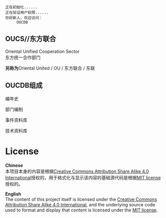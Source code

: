     正在初始化......
    正在验证用户权限......
    你好新人，欢迎访问：
         OUCDB


## OUCS//东方联合
Oriental Unified Cooperation Sector  
东方统一合作部门

**另称为**Oriental United / OU / 东方联合 / 东联 

## OUCDB组成
编年史

部门编制

事件资料库

技术资料库


# License

**Chinese**  
本项目本身的内容是根据[Creative Commons Attribution Share Alike 4.0 International](https://choosealicense.com/licenses/cc-by-sa-4.0/)授权的，用于格式化与显示该内容的基础源代码是根据[MIT license](LICENSE.md)授权的。

**English**  
The content of this project itself is licensed under the [Creative Commons Attribution Share Alike 4.0 International](https://choosealicense.com/licenses/cc-by-sa-4.0/), and the underlying source code used to format and display that content is licensed under the [MIT license](LICENSE.md).
